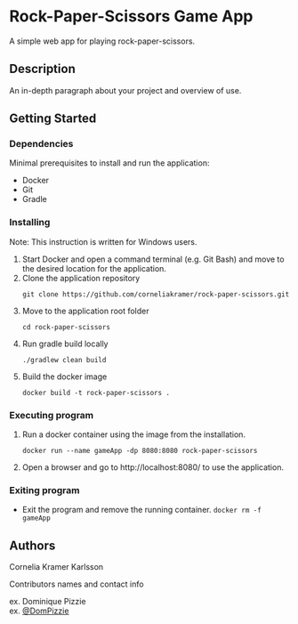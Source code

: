 # Rock-Paper-Scissors Game App

A simple web app for playing rock-paper-scissors. 

## Description

An in-depth paragraph about your project and overview of use.

## Getting Started

### Dependencies
Minimal prerequisites to install and run the application:
* Docker
* Git
* Gradle

### Installing
Note: This instruction is written for Windows users. 
1. Start Docker and open a command terminal (e.g. Git Bash) and move to the desired location for the application. 
1. Clone the application repository
      ```
      git clone https://github.com/corneliakramer/rock-paper-scissors.git
      ```
1. Move to the application root folder
      ```
      cd rock-paper-scissors
      ```
1. Run gradle build locally
      ```
      ./gradlew clean build
      ```
1. Build the docker image
      ```
      docker build -t rock-paper-scissors .
      ```

### Executing program

1. Run a docker container using the image from the installation.
      ```
      docker run --name gameApp -dp 8080:8080 rock-paper-scissors
      ```
1. Open a browser and go to http://localhost:8080/ to use the application. 

### Exiting program
* Exit the program and remove the running container.
      ```
      docker rm -f gameApp
      ```

## Authors

Cornelia Kramer Karlsson

Contributors names and contact info

ex. Dominique Pizzie  
ex. [@DomPizzie](https://twitter.com/dompizzie)
